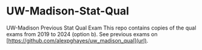 # UW-Madison-Stat-Qual
UW-Madison Previous Stat Qual Exam
This repo contains copies of the qual exams from 2019 to 2024 (option b). See previous exams on [https://github.com/alexpghayes/uw_madison_qual](url).
